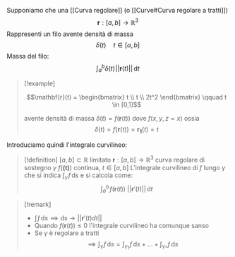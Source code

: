 Supponiamo che una [[Curva regolare]] (o [[Curve#Curva regolare a tratti]])
$$ \mathbf{r} : [a,b] \to \mathbb{R}^3 $$
Rappresenti un filo avente densità di massa
 $$ \delta(t) \quad t \in[a,b] $$
 Massa del filo: $$\int_{a}^b \delta(t) \! ||\mathbf{r}(t)|| \, \mathrm{d}t$$


>[!example]
>
> $$\mathbf{r}(t) = \begin{bmatrix}
>t \\
>t \\
>2t^2
>\end{bmatrix} \qquad t \in [0,1]$$
>
>avente densità di massa $\delta(t) = f(\mathbf{r}(t))$ dove $f(x,y,z = x)$ ossia
> $$ \delta(t) = f(\mathbf{r}(t))= \mathbf{r_{1}}(t) = t $$


Introduciamo quindi l'integrale curvilineo:

>[!definition]
>$[a,b] \subset \mathbb{R}$ limitato
>$\mathbf{r}:[a,b] \to \mathbb{R}^3$ curva regolare di sostegno $\gamma$
>$f(\mathbf{(t)})$ continua, $t \in[a,b]$
>L'integrale curvilineo di $f$ lungo $\gamma$ che si indica $\int_{\gamma} \! f\, \mathrm{d}s$ e si calcola come:
> $$ \int_{a}^b \! f(\mathbf{r}(t))\ ||\mathbf{r}'(t)||\, \mathrm{d}t  $$


>[!remark]
>- $\int \! f\, \mathrm{d}s \implies \mathrm{d}s \to ||\mathbf{r}'(t) dt||$
>- Quando $f(\mathbf{r}(t)) \leq 0$ l'integrale curvilineo ha comunque sanso
>- Se $\gamma$ è regolare a tratti
> $$\implies \int_{\gamma} \!f \, \mathrm{d}s = \int_{\gamma_{1}} \!f \, \mathrm{d}s + \ldots + \int_{\gamma_{*}} \!f \, \mathrm{d}s $$